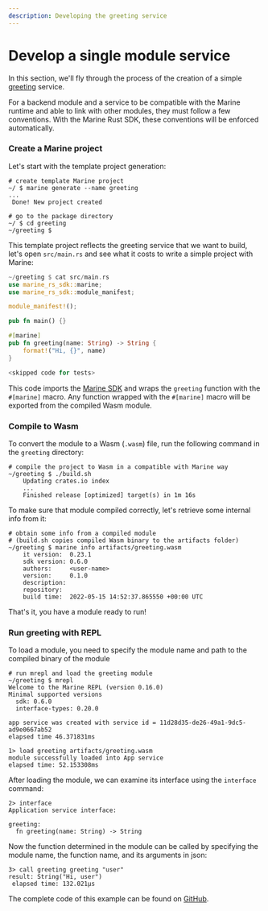 ```yaml
---
description: Developing the greeting service
---
```


# Develop a single module service

In this section, we'll fly through the process of the creation of a simple [greeting](https://github.com/fluencelabs/marine/tree/master/examples/greeting) service.

For a backend module and a service to be compatible with the Marine runtime and able to link with other modules, they must follow a few conventions. With the Marine Rust SDK, these conventions will be enforced automatically.

### Create a Marine project

Let's start with the template project generation:

```shell
# create template Marine project
~/ $ marine generate --name greeting
...
 Done! New project created

# go to the package directory
~/ $ cd greeting
~/greeting $ 
```

This template project reflects the greeting service that we want to build, let's open `src/main.rs` and see what it costs to write a simple project with Marine:

```rust
~/greeting $ cat src/main.rs
use marine_rs_sdk::marine;
use marine_rs_sdk::module_manifest;

module_manifest!();

pub fn main() {}

#[marine]
pub fn greeting(name: String) -> String {
    format!("Hi, {}", name)
}

<skipped code for tests>
```

This code imports the [Marine SDK](https://crates.io/crates/marine-rs-sdk) and wraps the `greeting` function with the `#[marine]` macro. Any function wrapped with the `#[marine]` macro will be exported from the compiled Wasm module.

### Compile to Wasm

To convert the module to a Wasm (`.wasm`) file, run the following command in the `greeting` directory:

```shell
# compile the project to Wasm in a compatible with Marine way
~/greeting $ ./build.sh
    Updating crates.io index
    ...
    Finished release [optimized] target(s) in 1m 16s
```

To make sure that module compiled correctly, let's retrieve some internal info from it:

```shell
# obtain some info from a compiled module
# (build.sh copies compiled Wasm binary to the artifacts folder)
~/greeting $ marine info artifacts/greeting.wasm
    it version:  0.23.1
    sdk version: 0.6.0
    authors:     <user-name>
    version:     0.1.0
    description:
    repository:
    build time:  2022-05-15 14:52:37.865550 +00:00 UTC
```

That's it, you have a module ready to run!

### Run greeting with REPL

To load a module, you need to specify the module name and path to the compiled binary of the module&#x20;

```shell
# run mrepl and load the greeting module
~/greeting $ mrepl
Welcome to the Marine REPL (version 0.16.0)
Minimal supported versions
  sdk: 0.6.0
  interface-types: 0.20.0

app service was created with service id = 11d28d35-de26-49a1-9dc5-ad9e0667ab52
elapsed time 46.371831ms

1> load greeting artifacts/greeting.wasm
module successfully loaded into App service
elapsed time: 52.153308ms
```

After loading the module, we can examine its interface using the `interface` command:

```
2> interface
Application service interface:

greeting:
  fn greeting(name: String) -> String
```

Now the function determined in the module can be called by specifying the module name, the function name, and its arguments in json:

```shell
3> call greeting greeting "user"
result: String("Hi, user")
 elapsed time: 132.021µs
```

The complete code of this example can be found on [GitHub](https://github.com/fluencelabs/marine/tree/master/examples/greeting).
